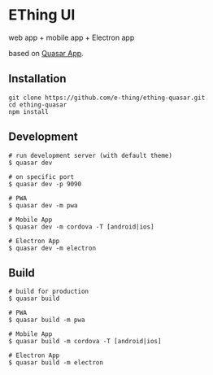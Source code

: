# EThing UI


web app + mobile app + Electron app

based on [Quasar App](https://quasar-framework.org/).

## Installation

```
git clone https://github.com/e-thing/ething-quasar.git
cd ething-quasar
npm install
```

## Development

```
# run development server (with default theme)
$ quasar dev

# on specific port
$ quasar dev -p 9090

# PWA
$ quasar dev -m pwa

# Mobile App
$ quasar dev -m cordova -T [android|ios]

# Electron App
$ quasar dev -m electron
```

## Build

```
# build for production
$ quasar build

# PWA
$ quasar build -m pwa

# Mobile App
$ quasar build -m cordova -T [android|ios]

# Electron App
$ quasar build -m electron
```

